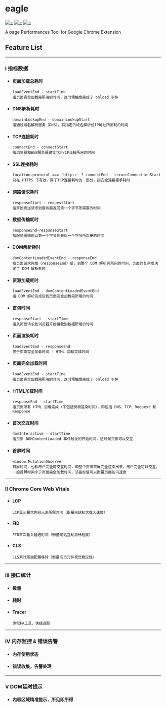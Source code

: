 # eagle

[![~](https://img.shields.io/badge/build-passing-success)](https://github.com/napster99/eagle)
[![~](https://img.shields.io/badge/lastest-v0.0.1-critical?style=flat&logo=GoogleChrome)](https://github.com/napster99/eagle)
[![~](https://img.shields.io/badge/npm-Grafana-%23F46800?style=flat&logo=Grafana)](https://github.com/grafana/grafana)

A page Performances Tool for Google Chrome Extension  

## Feature List
<hr>

### I 指标数据  
  * #### 页面加载总耗时
    ```
    loadEventEnd - startTime 
    指页面完全加载完所用的时间，这时候触发完成了 onload 事件
    ```

  * #### DNS解析耗时
    ```
    domainLookupEnd - domainLookupStart
    指通过域名解析服务（DNS），将指定的域名解析成IP地址所消耗的时间
    ```

  * #### TCP连接耗时
     ```
    connectEnd - connectStart
    指浏览器和WEB服务器建立TCP/IP连接所用的时间
    ```

  * #### SSL连接耗时
     ```
    location.protocol === 'https:' ? connectEnd - secureConnectionStart
    只在 HTTPS 下有效，属于TCP连接耗时的一部分，指安全连接握手耗时
    ```

  * #### 网路请求耗时
     ```
    responseStart - requestStart
    指开始发送请求到服务器返回第一个字节所需要的时间
    ```

  * #### 数据传输耗时
     ```
    responseEnd-responseStart
    指服务器端返回第一个字节到最后一个字节所需要的时间
    ```

  * #### DOM解析耗时
     ```
    domContentLoadedEventEnd - responseEnd
    指页面请求完成（responseEnd）后，到整个 DOM 解析完所用的时间，页面的复杂度决定了 DOM 解析耗时
    ```

  * #### 资源加载耗时
     ```
    loadEventEnd - domContentLoadedEventEnd
    指 DOM 解析完成后到页面完全加载完所用的时间
    ```

  * #### 首包时间
     ```
    responseStart - startTime
    指从页面请求到浏览器开始接收到数据所用的时间
    ```

  * #### 页面渲染耗时
     ```
    loadEventEnd - responseEnd
    等于页面完全加载时间 - HTML 加载完成时间
    ```

  * #### 页面完全加载时间
     ```
    loadEventEnd - startTime
    指页面完全加载完所用的时间，这时候触发完成了 onload 事件
    ```

  * #### HTML加载时间
     ```
    responseEnd - startTime
    指页面所有 HTML 加载完成（不包括页面渲染时间），即包括 DNS、TCP、Request 和 Response
    ```

  * #### 首次交互时间
     ```
    domInteractive - startTime
    指页面 DOMContentLoaded 事件触发的开始时间，这时候页面可以交互
    ```

  * #### 首屏时间
     ```
    window.MutationObserver 
    首屏时间，也称用户完全可交互时间，即整个页面首屏完全渲染出来，用户完全可以交互，一般首屏时间小于页面完全加载时间，该指标值可以衡量页面访问速度
    ```

<hr>

###  II Chrome Core Web Vitals
  * #### LCP
    ```LCP显示最大内容元素所需时间（衡量网站初次载入速度）```

  * #### FID
    ```FID首次输入延迟时间（衡量网站互动顺畅程度）```

  * #### CLS
    ```CLS累计版面配置移转（衡量网页元件视觉稳定性）```

<hr>

###  III 接口统计
  * #### 数量

  * #### 耗时

  * #### Tracer
    ```类似FA工具，快捷追踪```


<hr>

###  IV 内存监控 & 错误告警
  * #### 内存使用状态
  * #### 错误收集，告警处理

<hr>

###  V DOM延时提示
* #### 内容区域精准提示，所见即所得